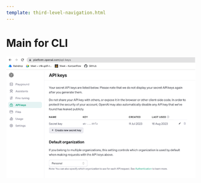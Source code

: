 ```yaml
---
template: third-level-navigation.html
---
```


# Main for CLI
![screenshot1](./assets/images/openai1.png)